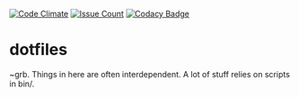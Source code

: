 [![Code Climate](https://codeclimate.com/github/ckr/dotfiles/badges/gpa.svg)](https://codeclimate.com/github/ckr/dotfiles)&nbsp;[![Issue Count](https://codeclimate.com/github/ckr/dotfiles/badges/issue_count.svg)](https://codeclimate.com/github/ckr/dotfiles)&nbsp;[![Codacy Badge](https://api.codacy.com/project/badge/grade/98a75a7aa8fe4e4eba723b11de029f32)](https://www.codacy.com/app/c/dotfiles)

# dotfiles
~grb. Things in here are often interdependent. A lot of stuff relies on scripts in bin/.
